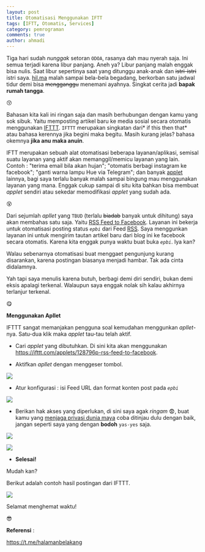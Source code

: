 ```yaml
---
layout: post
title: Otomatisasi Menggunakan IFTT
tags: [IFTT, Otomatis, Services]
category: pemrograman
comments: true
author: ahmadi
--- 
```


Tiga hari sudah *nunggak* setoran `ODOA`, rasanya dah mau nyerah saja. Ini semua terjadi karena libur panjang. Aneh ya? Libur panjang malah enggak bisa nulis. Saat libur sepertinya saat yang ditunggu anak-anak dan ~~istri-istri~~ istri saya. [hil.ma](https://hil.ma/) malah sampai bela-bela begadang, berkorban satu jadwal tidur demi bisa ~~mengganggu~~ menemani ayahnya.
Singkat cerita jadi **bapak rumah tangga**. 

😚

Bahasan kita kali ini ringan saja dan masih berhubungan dengan kamu yang sok sibuk. Yaitu memposting artikel baru ke media sosial secara otomatis menggunakan [IFTTT](https://ifttt.com/). `IFTTT` merupakan singkatan dari* if this then that* atau bahasa kerennya jika begini maka begitu. Masih kurang jelas? bahasa okemnya **jika anu maka anuin**.

IFTT merupakan sebuah alat otomatisasi beberapa layanan/aplikasi, semisal suatu layanan yang aktif akan memanggil/memicu layanan yang lain. Contoh : "terima email bila akan hujan"; "otomatis berbagi instagram ke facebook"; "ganti warna lampu Hue via Telegram"; dan banyak [applet](https://ifttt.com/discover) lainnya, bagi saya terlalu banyak malah sampai bingung mau menggunakan layanan yang mana. Enggak cukup sampai di situ kita bahkan bisa membuat *applet* sendiri atau sekedar memodifikasi *applet* yang sudah ada.

😵

Dari sejumlah *apllet* yang `TBUD` (terlalu ~~biadab~~ banyak untuk dihitung) saya akan membahas satu saja. Yaitu [RSS Feed to Facebook](https://ifttt.com/applets/128796p-rss-feed-to-facebook). Layanan ini bekerja untuk otomatisasi posting status *`epbi`* dari Feed [RSS](https://linhub.io/web/2017/03/27/mengenal-rss-feed). Saya menggunkan layanan ini untuk mengirim tautan artikel baru dari blog ini ke facebook secara otomatis. Karena kita enggak punya waktu buat buka *`epbi`*. 
Iya kan?

Walau sebenarnya otomatisasi buat menggaet pengunjung kurang disarankan, karena postingan biasanya menjadi hambar. Tak ada cinta didalamnya.

Yah tapi saya menulis karena butuh, berbagi demi diri sendiri, bukan demi eksis apalagi terkenal. Walaupun saya enggak nolak sih kalau akhirnya terlanjur terkenal.

😋

**Menggunakan Apllet**

IFTTT sangat memanjakan pengguna soal kemudahan menggunkan *apllet*-nya. Satu-dua klik maka *applet* tau-tau telah aktif.

- Cari *applet* yang dibutuhkan. Di sini kita akan menggunakan <https://ifttt.com/applets/128796p-rss-feed-to-facebook>.

- Aktifkan *apllet* dengan menggeser tombol.

![](/img/ifttt-on.jpg) 

- Atur konfigurasi : isi Feed URL dan format konten post pada *`epbi`*

![](/img/ifttt-konfig.jpg) 

- Berikan hak akses yang diperlukan, di sini saya agak *ringam* 😨, buat kamu yang [menjaga privasi dunia maya](http://lifehacker.com/5904966/why-you-should-care-about-and-defend-your-privacy)  coba ditinjau dulu dengan baik, jangan seperti saya yang dengan **bodoh** `yas-yes` saja.

![](/img/ifttt-akses1.jpg) 

![](/img/ifttt-akses2.jpg) 

- **Selesai!**

Mudah kan?

Berikut adalah contoh hasil postingan dari IFTTT.

![](/img/ifttt-hasil.jpg) 

Selamat menghemat waktu!

😎

**Referensi** :

<https://t.me/halamanbelakang>
